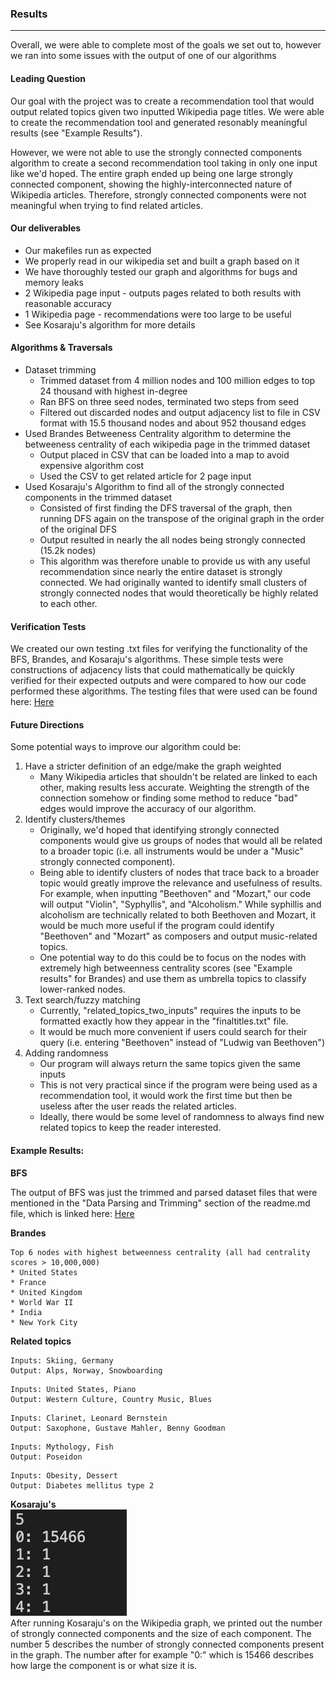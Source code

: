 
### Results
---
Overall, we were able to complete most of the goals we set out to, however we ran into some issues with the output of one of our algorithms
#### Leading Question
Our goal with the project was to create a recommendation tool that would output related topics given two inputted Wikipedia page titles. We were able to create the recommendation tool and generated resonably meaningful results (see "Example Results"). 

However, we were not able to use the strongly connected components algorithm to create a second recommendation tool taking in only one input like we'd hoped. The entire graph ended up being one large strongly connected component, showing the highly-interconnected nature of Wikipedia articles. Therefore, strongly connected components were not meaningful when trying to find related articles. 
#### Our deliverables
   * Our makefiles run as expected
   * We properly read in our wikipedia set and built a graph based on it
   * We have thoroughly tested our graph and algorithms for bugs and memory leaks
   * 2 Wikipedia page input - outputs pages related to both results with reasonable accuracy
   * 1 Wikipedia page - recommendations were too large to be useful
   * See Kosaraju's algorithm for more details	 
#### Algorithms & Traversals
   * Dataset trimming
      * Trimmed dataset from 4 million nodes and 100 million edges to top 24 thousand with highest in-degree
      * Ran BFS on three seed nodes, terminated two steps from seed
      * Filtered out discarded nodes and output adjacency list to file in CSV format with 15.5 thousand nodes and about 952 thousand edges
   * Used Brandes Betweeness Centrality algorithm to determine the betweeness centrality of each wikipedia page in the trimmed dataset
      * Output placed in CSV that can be loaded into a map to avoid expensive algorithm cost 
      * Used the CSV to get related article for 2 page input	 
   * Used Kosaraju's Algorithm to find all of the strongly connected components in the trimmed dataset
    	* Consisted of first finding the DFS traversal of the graph, then running DFS again on the transpose of the original graph in the order of the original DFS
    	* Output resulted in nearly the all nodes being strongly connected (15.2k nodes)
    	* This algorithm was therefore unable to provide us with any useful recommendation since nearly the entire dataset is strongly connected. We had originally wanted to identify small clusters of strongly connected nodes that would theoretically be highly related to each other.
#### Verification Tests
We created our own testing .txt files for verifying the functionality of the BFS, Brandes, and Kosaraju's algorithms. These simple tests were constructions of adjacency lists that could mathematically be quickly verified for their expected outputs and were compared to how our code performed these algorithms. The testing files that were used can be found here: [Here](https://github.com/zayaanali/cs225-final-project/tree/main/tests)

#### Future Directions
Some potential ways to improve our algorithm could be:
1. Have a stricter definition of an edge/make the graph weighted
   * Many Wikipedia articles that shouldn't be related are linked to each other, making results less accurate. Weighting the strength of the connection somehow or finding some method to reduce "bad" edges would improve the accuracy of our algorithm.
2. Identify clusters/themes
   * Originally, we'd hoped that identifying strongly connected components would give us groups of nodes that would all be related to a broader topic (i.e. all instruments would be under a "Music" strongly connected component).
   * Being able to identify clusters of nodes that trace back to a broader topic would greatly improve the relevance and usefulness of results. For example, when inputting "Beethoven" and "Mozart," our code will output "Violin", "Syphyllis", and "Alcoholism." While syphillis and alcoholism are technically related to both Beethoven and Mozart, it would be much more useful if the program could identify "Beethoven" and "Mozart" as composers and output music-related topics. 
   * One potential way to do this could be to focus on the nodes with extremely high betweenness centrality scores (see "Example results" for Brandes) and use them as umbrella topics to classify lower-ranked nodes. 
3. Text search/fuzzy matching
   * Currently, "related_topics_two_inputs" requires the inputs to be formatted exactly how they appear in the "finaltitles.txt" file.
   * It would be much more convenient if users could search for their query (i.e. entering "Beethoven" instead of "Ludwig van Beethoven")
4. Adding randomness
   * Our program will always return the same topics given the same inputs
   * This is not very practical since if the program were being used as a recommendation tool, it would work the first time but then be useless after the user reads the related articles.
   * Ideally, there would be some level of randomness to always find new related topics to keep the reader interested. 
#### Example Results:

**BFS**

The output of BFS was just the trimmed and parsed dataset files that were mentioned in the "Data Parsing and Trimming" section of the readme.md file, which is linked here: [Here](https://github.com/zayaanali/cs225-final-project/blob/main/readme.md)

**Brandes**

```
Top 6 nodes with highest betweenness centrality (all had centrality scores > 10,000,000)
* United States
* France
* United Kingdom
* World War II
* India
* New York City
```

**Related topics**
```
Inputs: Skiing, Germany
Output: Alps, Norway, Snowboarding
```
```
Inputs: United States, Piano
Output: Western Culture, Country Music, Blues
```
```
Inputs: Clarinet, Leonard Bernstein
Output: Saxophone, Gustave Mahler, Benny Goodman
```
```
Inputs: Mythology, Fish
Output: Poseidon
```
```
Inputs: Obesity, Dessert
Output: Diabetes mellitus type 2
```

**Kosaraju's**
<br>
![Kosaraju Output](images/kosaraju_result.png)
<br>
After running Kosaraju's on the Wikipedia graph, we printed out the number of strongly connected components and the size of each component. The number 5 describes the number of strongly connected components present in the graph. The number after for example "0:" which is 15466 describes how large the component is or what size it is.
